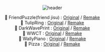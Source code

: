 <div align="center">

![header](https://capsule-render.vercel.app/api?type=waving&color=0:000000,100:FFFFFF&height=100&section=header&text=Gunami%20CodePen%20Remake&fontSize=30&fontColor=000000&animation=scaleIn&strokeWidth=2&stroke=FFFFFF)


🚀 FriendPuzzle(friend jisu) : [Original](https://codepen.io/ycw/pen/BaJVYyb) / [Remake](https://belugacurtain.github.io/codepen/FriendPuzzle/friendpuzzle.html)
<br/>
🚀 TulipRing : [Original](https://codepen.io/ycw/pen/rNKywXG) / [Remake](https://belugacurtain.github.io/codepen/TulipRing/tulipring.html)
<br/>
🚀 DarkWavePrint : [Original](https://codepen.io/ricardoolivaalonso/pen/zYrgJzz) / [Remake](https://belugacurtain.github.io/codepen/DarkWavePrint/darkwaveprint.html)
<br/>
🚀 WWCT : [Original](https://codepen.io/maxym11/pen/MWyKrRZ) / [Remake](https://belugacurtain.github.io/codepen/WWCT/tape.html)
<br/>
🚀 WallyPiano : [Original](https://codepen.io/allanesquina/pen/gONqpX) / [Remake](https://belugacurtain.github.io/codepen/WallyPiano/wallypiano.html)
<br/>
🚀 Pizza : [Original](https://codepen.io/TheMOZZARELLA/pen/oNpqgra) / [Remake](https://belugacurtain.github.io/codepen/Pizza/pizza.html)

</div>
